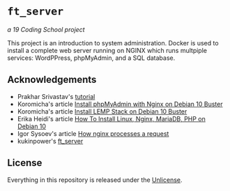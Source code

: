 # ```ft_server```
*a 19 Coding School project*

This project is an introduction to system administration. Docker is used to install a complete web server running on NGINX which runs multpiple services: WordPPress, phpMyAdmin, and a SQL database.

## Acknowledgements

- Prakhar Srivastav's [tutorial](https://docker-curriculum.com/)
- Koromicha's article [Install phpMyAdmin with Nginx on Debian 10 Buster](https://kifarunix.com/install-phpmyadmin-with-nginx-on-debian-10-buster/)
- Koromicha's article [Install LEMP Stack on Debian 10 Buster](https://kifarunix.com/install-lemp-stack-on-debian-10-buster/)
- Erika Heidi's article [How To Install Linux, Nginx, MariaDB, PHP on Debian 10](https://kifarunix.com/install-phpmyadmin-with-nginx-on-debian-10-buster/)
- Igor Sysoev's article [How nginx processes a request](https://nginx.org/en/docs/http/request_processing.html)
- kukinpower's [ft_server](https://github.com/kukinpower/ft_server)

## License

Everything in this repository is released under the [Unlicense](https://github.com/tderwedu/42cursus/blob/main/LICENSE).

